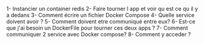1- Instancier un container redis
2- Faire tourner l app et voir qu est ce qu il y a dedans
3- Comment écrire un fichier Docker Compose
4- Quelle service doivent avoir ?
5- Comment doivent etre communiqué entre eux? 
6- Est-ce que j'ai besoin un DockerFile pour tourner ces deux apps ?
7- Comment communiquer 2 service avec Docker compose?
8- Comment y acceder ? 
